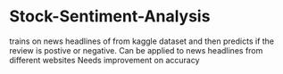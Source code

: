 # Stock-Sentiment-Analysis
trains on news headlines of from kaggle dataset and then predicts if the review is postive or negative.  Can be applied to news headlines from different websites
Needs improvement on accuracy
